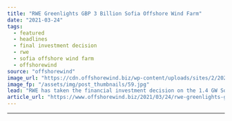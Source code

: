 ```yaml
---
title: "RWE Greenlights GBP 3 Billion Sofia Offshore Wind Farm"
date: "2021-03-24"
tags: 
  - featured
  - headlines
  - final investment decision
  - rwe
  - sofia offshore wind farm
  - offshorewind
source: "offshorewind"
image_url: "https://cdn.offshorewind.biz/wp-content/uploads/sites/2/2021/03/24162003/RWE-Greenlights-GBP-3-Billion-Sofia-Offshore-Wind-Farm.jpg"
image_fp: "/assets/img/post_thumbnails/59.jpg"
lead: "RWE has taken the financial investment decision on the 1.4 GW Sofia offshore wind"
article_url: "https://www.offshorewind.biz/2021/03/24/rwe-greenlights-gbp-3-billion-sofia-offshore-wind-farm/"
---
```


---
